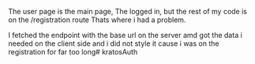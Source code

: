 The user page is the main page, The logged in, but the rest of my code is on the /registration route Thats where i had a problem.

I fetched the endpoint with the base url on the server amd got the data i needed on the client side and i did not style it cause i was on the registration for far too long# kratosAuth